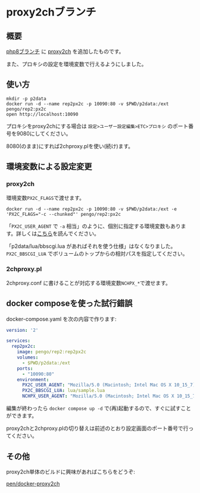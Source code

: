 # proxy2chブランチ

## 概要

[php8ブランチ](https://github.com/pen/docker-rep2/tree/php8)
に
[proxy2ch](https://notabug.org/NanashiNoGombe/proxy2ch)
を追加したものです。

また、プロキシの設定を環境変数で行えるようにしました。


## 使い方

```shell
mkdir -p p2data
docker run -d --name rep2px2c -p 10090:80 -v $PWD/p2data:/ext pengo/rep2:px2c
open http://localhost:10090
```

プロキシをproxy2chにする場合は
`設定>ユーザー設定編集>ETC>プロキシ`
のポート番号を9080にしてください。

8080(のまま)にすれば2chproxy.plを使い(続け)ます。


## 環境変数による設定変更

### proxy2ch

環境変数`PX2C_FLAGS`で渡せます。

```shell
docker run -d --name rep2px2c -p 10090:80 -v $PWD/p2data:/ext -e 'PX2C_FLAGS="-c --chunked"' pengo/rep2:px2c
```

「`PX2C_USER_AGENT` で `-a` 相当」のように、個別に指定する環境変数もあります。詳しくは[こちら](https://github.com/pen/docker-rep2/blob/px2c/rootfs/etc/service/proxy2ch/run)を読んでください。

「p2data/lua/bbscgi.lua があればそれを使う仕様」はなくなりました。
`PX2C_BBSCGI_LUA` でボリュームのトップからの相対パスを指定してください。

### 2chproxy.pl

2chproxy.conf に書けることが対応する環境変数`NCHPX_*`で渡せます。

## docker composeを使った試行錯誤

docker-compose.yaml を次の内容で作ります:

```yaml
version: '2'

services:
  rep2px2c:
    image: pengo/rep2:rep2px2c
    volumes:
      - $PWD/p2data:/ext
    ports:
      - "10090:80"
    environment:
      PX2C_USER_AGENT: "Mozilla/5.0 (Macintosh; Intel Mac OS X 10_15_7) AppleWebKit/537.36 (KHTML, like Gecko) Chrome/100.0.4896.75 Safari/537.36"
      PX2C_BBSCGI_LUA: lua/sample.lua
      NCHPX_USER_AGENT: "Mozilla/5.0 (Macintosh; Intel Mac OS X 10_15_7) AppleWebKit/537.36 (KHTML, like Gecko) Chrome/100.0.4896.75 Safari/537.36"
```

編集が終わったら `docker compose up -d` で(再)起動するので、すぐに試すことができます。

proxy2chと2chproxy.plの切り替えは前述のとおり設定画面のポート番号で行ってください。

## その他

proxy2ch単体のビルドに興味があればこちらをどうぞ:

[pen/docker-proxy2ch](https://github.com/pen/docker-proxy2ch)
